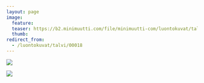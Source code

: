 ```yaml
---
layout: page
image:
  feature:
  teaser: https://b2.minimuutti.com/file/minimuutti-com/luontokuvat/talvi/DSC20220-245px.jpg
  thumb:
redirect_from:
  - /luontokuvat/talvi/00018
---
```


![](https://b2.minimuutti.com/file/minimuutti-com/luontokuvat/talvi/DSC20220-800px.jpg)

![](https://b2.minimuutti.com/file/minimuutti-com/luontokuvat/talvi/DSC20286-800px.jpg)
